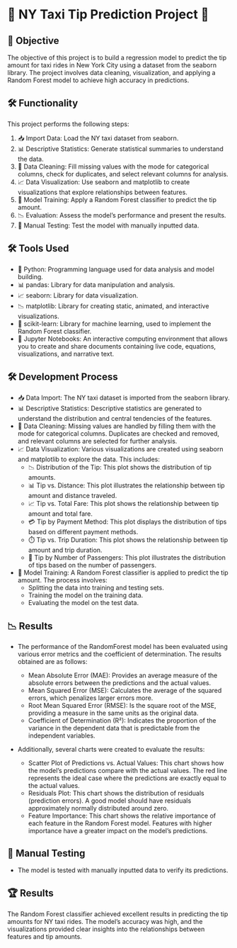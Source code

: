 # 🚖 NY Taxi Tip Prediction Project 🚖

## 🎯 Objective

The objective of this project is to build a regression model to predict the tip amount for taxi rides in New York City using a dataset from the seaborn library. The project involves data cleaning, visualization, and applying a Random Forest model to achieve high accuracy in predictions.

## 🛠️ Functionality

This project performs the following steps:
1. 📥 Import Data: Load the NY taxi dataset from seaborn.
2. 📊 Descriptive Statistics: Generate statistical summaries to understand the data.
3. 🧹 Data Cleaning: Fill missing values with the mode for categorical columns, check for duplicates, and select relevant columns for analysis.
4. 📈 Data Visualization: Use seaborn and matplotlib to create visualizations that explore relationships between features.
5. 🌲 Model Training: Apply a Random Forest classifier to predict the tip amount.
6. 📉 Evaluation: Assess the model’s performance and present the results.
7. 📝 Manual Testing: Test the model with manually inputted data.
   
## 🛠️ Tools Used
- 🐍 Python: Programming language used for data analysis and model building.
- 📊 pandas: Library for data manipulation and analysis.
- 📈 seaborn: Library for data visualization.
- 📉 matplotlib: Library for creating static, animated, and interactive visualizations.
- 🤖 scikit-learn: Library for machine learning, used to implement the Random Forest classifier.
- 📓 Jupyter Notebooks: An interactive computing environment that allows you to create and share documents containing live code, equations, visualizations, and narrative text.
  
## 🛠️ Development Process
- 📥 Data Import: The NY taxi dataset is imported from the seaborn library.
- 📊 Descriptive Statistics: Descriptive statistics are generated to understand the distribution and central tendencies of the features.
- 🧹 Data Cleaning: Missing values are handled by filling them with the mode for categorical columns. Duplicates are checked and removed, and relevant columns are selected for further analysis.
- 📈 Data Visualization: Various visualizations are created using seaborn and matplotlib to explore the data. This includes:
   - 📉 Distribution of the Tip: This plot shows the distribution of tip amounts.
   - 📊 Tip vs. Distance: This plot illustrates the relationship between tip amount and distance traveled.
   - 📈 Tip vs. Total Fare: This plot shows the relationship between tip amount and total fare.
   - 💳 Tip by Payment Method: This plot displays the distribution of tips based on different payment methods.
   - ⏱️ Tip vs. Trip Duration: This plot shows the relationship between tip amount and trip duration.
   - 👥 Tip by Number of Passengers: This plot illustrates the distribution of tips based on the number of passengers.
- 🌲 Model Training: A Random Forest classifier is applied to predict the tip amount. The process involves:
   - Splitting the data into training and testing sets.
   - Training the model on the training data.
   - Evaluating the model on the test data.
     
## 📉 Results
 - The performance of the RandomForest model has been evaluated using various error metrics and the coefficient of determination. The results obtained are as follows:
   - Mean Absolute Error (MAE): Provides an average measure of the absolute errors between the predictions and the actual values.
   - Mean Squared Error (MSE): Calculates the average of the squared errors, which penalizes larger errors more.
   - Root Mean Squared Error (RMSE): Is the square root of the MSE, providing a measure in the same units as the original data.
   - Coefficient of Determination (R²): Indicates the proportion of the variance in the dependent data that is predictable from the independent variables.
   
 - Additionally, several charts were created to evaluate the results:
   - Scatter Plot of Predictions vs. Actual Values: This chart shows how the model’s predictions compare with the actual values. The red line represents the ideal case where the predictions are exactly equal to the 
     actual values.
   - Residuals Plot: This chart shows the distribution of residuals (prediction errors). A good model should have residuals approximately normally distributed around zero.
   - Feature Importance: This chart shows the relative importance of each feature in the Random Forest model. Features with higher importance have a greater impact on the model’s predictions.

## 📝 Manual Testing
 - The model is tested with manually inputted data to verify its predictions.

## 🏆 Results
The Random Forest classifier achieved excellent results in predicting the tip amounts for NY taxi rides. The model’s accuracy was high, and the visualizations provided clear insights into the relationships between features and tip amounts.
